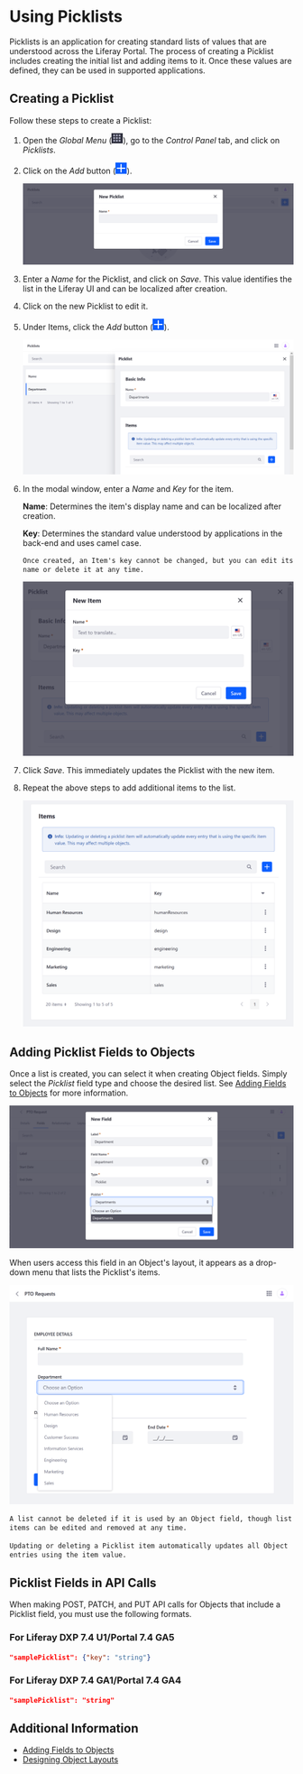 # Using Picklists

Picklists is an application for creating standard lists of values that are understood across the Liferay Portal. The process of creating a Picklist includes creating the initial list and adding items to it. Once these values are defined, they can be used in supported applications.

## Creating a Picklist

Follow these steps to create a Picklist:

1. Open the *Global Menu* (![Global Menu](../../images/icon-applications-menu.png)), go to the *Control Panel* tab, and click on *Picklists*.

1. Click on the *Add* button (![Add Button](../../images/icon-add.png)).

   ![Click the Add button to create a new Picklist.](./using-picklists/images/01.png)

1. Enter a *Name* for the Picklist, and click on *Save*. This value identifies the list in the Liferay UI and can be localized after creation.

1. Click on the new Picklist to edit it.

1. Under Items, click the *Add* button (![Add Button](../../images/icon-add.png)).

   ![Click on the Add button to add a new item to the Picklist.](./using-picklists/images/02.png)

1. In the modal window, enter a *Name* and *Key* for the item.

   **Name**: Determines the item's display name and can be localized after creation.

   **Key**: Determines the standard value understood by applications in the back-end and uses camel case.

   ```{note}
   Once created, an Item's key cannot be changed, but you can edit its name or delete it at any time.
   ```

   ![Enter a name and key, and then click on Save.](./using-picklists/images/03.png)

1. Click *Save*. This immediately updates the Picklist with the new item.

1. Repeat the above steps to add additional items to the list.

   ![Add multiple items to a Picklist.](./using-picklists/images/04.png)

## Adding Picklist Fields to Objects

Once a list is created, you can select it when creating Object fields. Simply select the *Picklist* field type and choose the desired list. See [Adding Fields to Objects](./creating-and-managing-objects/adding-fields-to-objects.md) for more information.

![Users can select the Picklist when creating new Object fields.](./using-picklists/images/05.png)

When users access this field in an Object's layout, it appears as a drop-down menu that lists the Picklist's items.

![Picklists appear as drop-down menus in an Object's layout.](./using-picklists/images/06.png)

```{important}
A list cannot be deleted if it is used by an Object field, though list items can be edited and removed at any time.

Updating or deleting a Picklist item automatically updates all Object entries using the item value.
```

## Picklist Fields in API Calls

When making POST, PATCH, and PUT API calls for Objects that include a Picklist field, you must use the following formats.

### For Liferay DXP 7.4 U1/Portal 7.4 GA5

```json
"samplePicklist": {"key": "string"}
```

### For Liferay DXP 7.4 GA1/Portal 7.4 GA4

```json
"samplePicklist": "string"
```

## Additional Information

* [Adding Fields to Objects](./creating-and-managing-objects/adding-fields-to-objects.md)
* [Designing Object Layouts](./creating-and-managing-objects/designing-object-layouts.md)
